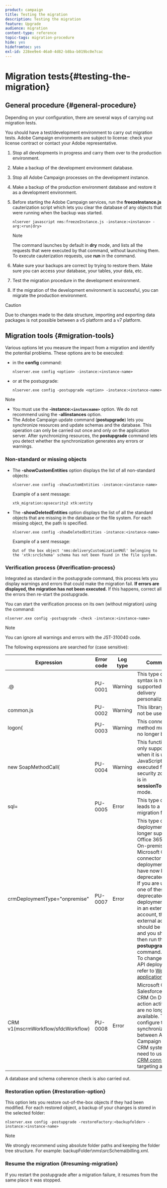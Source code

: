 ```yaml
---
product: campaign
title: Testing the migration
description: Testing the migration
feature: Upgrade
audience: migration
content-type: reference
topic-tags: migration-procedure
hide: yes
hidefromtoc: yes
exl-id: 228ee9e4-46a0-4d82-b8ba-b019bc0e7cac
---
```

# Migration tests{#testing-the-migration}

## General procedure {#general-procedure}

Depending on your configuration, there are several ways of carrying out migration tests.

You should have a test/development environment to carry out migration tests. Adobe Campaign environments are subject to license: check your license contract or contact your Adobe representative.

1. Stop all developments in progress and carry them over to the production environment.
1. Make a backup of the development environment database.
1. Stop all Adobe Campaign processes on the development instance.
1. Make a backup of the production environment database and restore it as a development environment.
1. Before starting the Adobe Campaign services, run the **freezeInstance.js** cauterization script which lets you clear the database of any objects that were running when the backup was started.

   ```
   nlserver javascript nms:freezeInstance.js -instance:<instance> -arg:<run|dry>
   ```

   >[!NOTE]
   >
   >The command launches by default in **dry** mode, and lists all the requests that were executed by that command, without launching them. To execute cauterization requests, use **run** in the command.

1. Make sure your backups are correct by trying to restore them. Make sure you can access your database, your tables, your data, etc.
1. Test the migration procedure in the development environment.
1. If the migration of the development environment is successful, you can migrate the production environment.

>[!CAUTION]
>
>Due to changes made to the data structure, importing and exporting data packages is not possible between a v5 platform and a v7 platform.
## Migration tools {#migration-tools}

Various options let you measure the impact from a migration and identify the potential problems. These options are to be executed:

* in the **config** command:

  ```
  nlserver.exe config <option> -instance:<instance-name>
  ```

* or at the postupgrade:

  ```
  nlserver.exe config -postupgrade <option> -instance:<instance-name>
  ```

>[!NOTE]
>
>* You must use the **-instance:`<instanceame>`** option. We do not recommend using the **-allinstances** option.
>* The Adobe Campaign update command (**postupgrade**) lets you synchronize resources and update schemas and the database. This operation can only be carried out once and only on the application server. After synchronizing resources, the **postupgrade** command lets you detect whether the synchronization generates any errors or warnings.

### Non-standard or missing objects

* The **-showCustomEntities** option displays the list of all non-standard objects:

  ```
  nlserver.exe config -showCustomEntities -instance:<instance-name>
  ```

  Example of a sent message:

  ```
  xtk_migration:opsecurity2 xtk:entity
  ```

* The **-showDeletedEntities** option displays the list of all the standard objects that are missing in the database or the file system. For each missing object, the path is specified.

  ```
  nlserver.exe config -showDeletedEntities -instance:<instance-name>
  ```

  Example of a sent message:

  ```
  Out of the box object 'nms:deliveryCustomizationMdl' belonging to the 'xtk:srcSchema' schema has not been found in the file system.
  ```

### Verification process {#verification-process}

Integrated as standard in the postupgrade command, this process lets you display warnings and errors that could make the migration fail. **If errors are displayed, the migration has not been executed.** If this happens, correct all the errors then re-start the postupgrade.

You can start the verification process on its own (without migration) using the command:

```
nlserver.exe config -postupgrade -check -instance:<instance-name>
```

>[!NOTE]
>
>You can ignore all warnings and errors with the JST-310040 code.

The following expressions are searched for (case sensitive):

<table> 
 <thead> 
  <tr> 
   <th> Expression<br /> </th> 
   <th> Error code<br /> </th> 
   <th> Log type<br /> </th> 
   <th> Comments<br /> </th> 
  </tr> 
 </thead> 
 <tbody> 
  <tr> 
   <td> .@<br /> </td> 
   <td> PU-0001<br /> </td> 
   <td> Warning<br /> </td> 
   <td> This type of syntax is no longer supported in delivery personalization. <br /> </td> 
  </tr> 
  <tr> 
   <td> common.js<br /> </td> 
   <td> PU-0002<br /> </td> 
   <td> Warning<br /> </td> 
   <td> This library must not be used.<br /> </td> 
  </tr> 
  <tr> 
   <td> logon(<br /> </td> 
   <td> PU-0003<br /> </td> 
   <td> Warning<br /> </td> 
   <td> This connection method must be no longer be used.<br /> </td> 
  </tr> 
  <tr> 
   <td> new SoapMethodCall(<br /> </td> 
   <td> PU-0004<br /> </td> 
   <td> Warning<br /> </td> 
   <td> This function is only supported when it is used in JavaScript code executed from a security zone that is in <strong>sessionTokenOnly</strong> mode.<br /> </td> 
  </tr> 
  <tr> 
   <td> sql=<br /> </td> 
   <td> PU-0005<br /> </td> 
   <td> Error<br /> </td> 
   <td> This type of error leads to a migration failure.<br /> </td> 
  </tr> 
  <tr> 
   <td> crmDeploymentType="onpremise"<br /> </td> 
   <td> PU-0007<br /> </td> 
   <td> Error<br /> </td> 
   <td> This type of deployment is no longer supported. Office 365 and On-premise Microsoft CRM connector deployment type have now been deprecated. 
   </br>If you are using one of these deprecated deployment types in an external account, this external account should be deleted and you should then run the <b>postupgrade</b> command. 
   </br>To change to Web API deployment, refer to <a href="../../platform/using/crm-ms-dynamics.md#configure-acc-for-microsoft" target="_blank">Web applications</a>.<br /> </td>
  </tr> 
  <tr> 
   <td> CRM v1(mscrmWorkflow/sfdcWorkflow)<br /> </td> 
   <td> PU-0008<br /> </td> 
   <td> Error<br /> </td> 
   <td> Microsoft CRM, Salesforce, Oracle CRM On Demand action activities are no longer available. To configure the data synchronization between Adobe Campaign and a CRM system, you need to use the <a href="../../workflow/using/crm-connector.md" target="_blank">CRM connector</a> targeting activity.<br /> </td>
  </tr> 
 </tbody> 
</table>

A database and schema coherence check is also carried out.

### Restoration option {#restoration-option}

This option lets you restore out-of-the-box objects if they had been modified. For each restored object, a backup of your changes is stored in the selected folder:

```
nlserver.exe config -postupgrade -restoreFactory:<backupfolder> -instance:<instance-name>
```

>[!NOTE]
>
>We strongly recommend using absolute folder paths and keeping the folder tree structure. For example: backupFolder\nms\srcSchema\billing.xml.

### Resume the migration {#resuming-migration}

If you restart the postupgrade after a migration failure, it resumes from the same place it was stopped.
